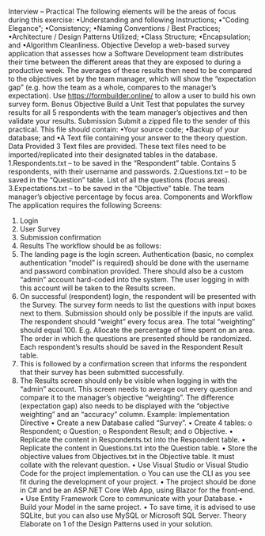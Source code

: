Interview – Practical
The following elements will be the areas of focus during this exercise:
•Understanding and following Instructions;
•“Coding Elegance”;
•Consistency;
•Naming Conventions / Best Practices;
•Architecture / Design Patterns Utilized;
•Class Structure;
•Encapsulation; and
•Algorithm Cleanliness.
Objective Develop a web-based survey application that assesses how a Software Development team distributes their time between the different areas that they are exposed to during a productive week. The averages of these results then need to be compared to the objectives set by the team manager, which will show the “expectation gap” (e.g. how the team as a whole, compares to the manager’s expectation). Use https://formbuilder.online/ to allow a user to build his own survey form.
Bonus Objective
Build a Unit Test that populates the survey results for all 5 respondents with the team manager’s objectives and then validate your results.
Submission
Submit a zipped file to the sender of this practical. This file should contain:
•Your source code;
•Backup of your database; and
•A Text file containing your answer to the theory question.
Data Provided
3 Text files are provided. These text files need to be imported/replicated into their designated tables in the database.
1.Respondents.txt – to be saved in the “Respondent” table.
Contains 5 respondents, with their username and passwords.
2.Questions.txt – to be saved in the “Question” table.
List of all the questions (focus areas).
3.Expectations.txt – to be saved in the “Objective” table.
The team manager’s objective percentage by focus area.
Components and Workflow
The application requires the following Screens:
1. Login
2. User Survey
3. Submission confirmation
4. Results
The workflow should be as follows:
1. The landing page is the login screen.
Authentication (basic, no complex authentication “model” is required) should be done with the username and password combination provided.
There should also be a custom “admin” account hard-coded into the system. The user logging in with this account will be taken to the Results screen.
2. On successful (respondent) login, the respondent will be presented with the Survey. The survey form needs to list the questions with input boxes next to them.
Submission should only be possible if the inputs are valid. The respondent should “weight” every focus area. The total “weighting” should equal 100. E.g. Allocate the percentage of time spent on an area.
The order in which the questions are presented should be randomized.
Each respondent’s results should be saved in the Respondent Result table.
3. This is followed by a confirmation screen that informs the respondent that their survey has been submitted successfully.
4. The Results screen should only be visible when logging in with the “admin” account.
This screen needs to average out every question and compare it to the manager’s objective “weighting”. The difference (expectation gap) also needs to be displayed with the “objective weighting” and an “accuracy” column. Example:
Implementation Directive
• Create a new Database called “Survey”.
• Create 4 tables:
o Respondent;
o Question;
o Respondent Result; and
o Objective.
• Replicate the content in Respondents.txt into the Respondent table.
• Replicate the content in Questions.txt into the Question table.
• Store the objective values from Objectives.txt in the Objective table. It must collate with the relevant question.
• Use Visual Studio or Visual Studio Code for the project implementation.
o You can use the CLI as you see fit during the development of your project.
• The project should be done in C# and be an ASP.NET Core Web App, using Blazor for the front-end.
• Use Entity Framework Core to communicate with your Database.
• Build your Model in the same project.
• To save time, it is advised to use SQLite, but you can also use MySQL or Microsoft SQL Server.
Theory
Elaborate on 1 of the Design Patterns used in your solution.
